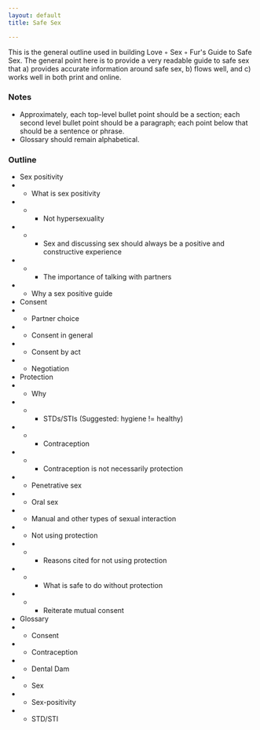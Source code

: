 ```yaml
---
layout: default
title: Safe Sex

---
```


This is the general outline used in building Love ◦ Sex ◦ Fur's Guide to Safe
Sex.  The general point here is to provide a very readable guide to safe sex
that a) provides accurate information around safe sex, b) flows well, and c)
works well in both print and online.

### Notes
* Approximately, each top-level bullet point should be  a section; each second
  level bullet point should be a paragraph; each point below that should be a
  sentence or phrase.
* Glossary should remain alphabetical.

### Outline
* Sex positivity
* * What is sex positivity
* * * Not hypersexuality
* * * Sex and discussing sex should always be a positive and constructive
      experience
* * * The importance of talking with partners
* * Why a sex positive guide
* Consent
* * Partner choice
* * Consent in general
* * Consent by act
* * Negotiation
* Protection
* * Why
* * * STDs/STIs (Suggested: hygiene != healthy)
* * * Contraception
* * * Contraception is not necessarily protection
* * Penetrative sex
* * Oral sex
* * Manual and other types of sexual interaction
* * Not using protection
* * * Reasons cited for not using protection
* * * What is safe to do without protection
* * * Reiterate mutual consent
* Glossary
* * Consent
* * Contraception
* * Dental Dam
* * Sex
* * Sex-positivity
* * STD/STI
